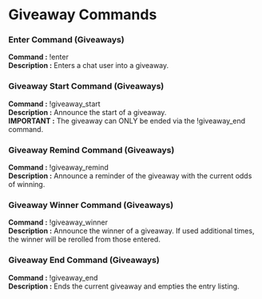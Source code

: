 # Giveaway Commands


### Enter Command (Giveaways)

   **Command :** !enter  
   **Description :** Enters a chat user into a giveaway.  


### Giveaway Start Command (Giveaways)

   **Command :** !giveaway_start  
   **Description :** Announce the start of a giveaway.  
   **IMPORTANT :** The giveaway can ONLY be ended via the !giveaway_end command.  


### Giveaway Remind Command (Giveaways)

   **Command :** !giveaway_remind  
   **Description :** Announce a reminder of the giveaway with the current odds of winning.  


### Giveaway Winner Command (Giveaways)

   **Command :** !giveaway_winner  
   **Description :** Announce the winner of a giveaway.  If used additional times, the winner will be rerolled from those entered.  


### Giveaway End Command (Giveaways)

   **Command :** !giveaway_end  
   **Description :** Ends the current giveaway and empties the entry listing.  


